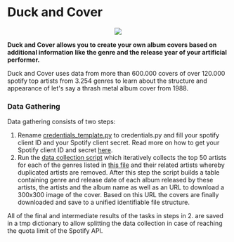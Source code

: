 # **Duck and Cover**

<div align="center">
  <img src="http://cbarks.dk/Digital/seraa196208.JPG">
</div>

**Duck and Cover allows you to create your own album covers based on
additional information like the genre and the release year of your
artificial performer.**

Duck and Cover uses data from more than 600.000 covers of over 120.000
spotify top artists from 3.254 genres to learn about the structure and
appearance of let's say a thrash metal album cover from 1988.

### Data Gathering
Data gathering consists of two steps:
1. Rename [credentials_template.py](credentials_template.py) to
   credentials.py and fill your spotify client ID and your Spotify
   client secret. Read more on how to get your Spotify client ID and
   secret
   [here](https://developer.spotify.com/documentation/general/guides/app-settings/).
2. Run the [data collection script](collect_artist_data.py) which
   iteratively collects the top 50 artists for each of the genres listed
   in [this file](data/genres.txt) and their related artists whereby
   duplicated artists are removed. After this step the script builds a
   table containing genre and release date of each album released by
   these artists, the artists and the album name as well as an URL to
   download a 300x300 image of the cover. Based on this URL the covers
   are finally downloaded and save to a unified identifiable file
   structure.
   
 All of the final and intermediate results of the tasks in steps in 2.
 are saved in a tmp dictionary to allow splitting the data collection in
 case of reaching the quota limit of the Spotify API.